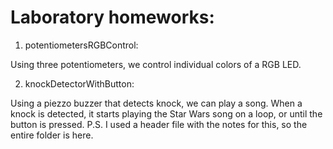 # Laboratory homeworks:

1. potentiometersRGBControl:

Using three potentiometers, we control individual colors of a RGB LED.

2. knockDetectorWithButton:

Using a piezzo buzzer that detects knock,  we can play a song. When a knock is detected, it starts playing the Star Wars song on a loop, or until the button is pressed.
P.S. I used a header file with the notes for this, so the entire folder is here.